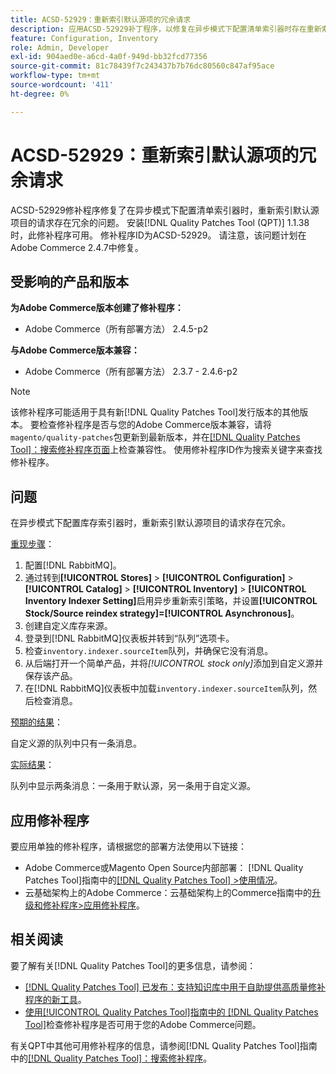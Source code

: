```yaml
---
title: ACSD-52929：重新索引默认源项的冗余请求
description: 应用ACSD-52929补丁程序，以修复在异步模式下配置清单索引器时存在重新索引默认源项目的冗余请求的Adobe Commerce问题。
feature: Configuration, Inventory
role: Admin, Developer
exl-id: 904aed0e-a6cd-4a0f-949d-bb32fcd77356
source-git-commit: 81c78439f7c243437b7b76dc80560c847af95ace
workflow-type: tm+mt
source-wordcount: '411'
ht-degree: 0%

---
```


# ACSD-52929：重新索引默认源项的冗余请求

ACSD-52929修补程序修复了在异步模式下配置清单索引器时，重新索引默认源项目的请求存在冗余的问题。 安装[!DNL Quality Patches Tool (QPT)] 1.1.38时，此修补程序可用。 修补程序ID为ACSD-52929。 请注意，该问题计划在Adobe Commerce 2.4.7中修复。

## 受影响的产品和版本

**为Adobe Commerce版本创建了修补程序：**

* Adobe Commerce（所有部署方法） 2.4.5-p2

**与Adobe Commerce版本兼容：**

* Adobe Commerce（所有部署方法） 2.3.7 - 2.4.6-p2

>[!NOTE]
>
>该修补程序可能适用于具有新[!DNL Quality Patches Tool]发行版本的其他版本。 要检查修补程序是否与您的Adobe Commerce版本兼容，请将`magento/quality-patches`包更新到最新版本，并在[[!DNL Quality Patches Tool]：搜索修补程序页面](https://experienceleague.adobe.com/tools/commerce-quality-patches/index.html?lang=zh-Hans)上检查兼容性。 使用修补程序ID作为搜索关键字来查找修补程序。

## 问题

在异步模式下配置库存索引器时，重新索引默认源项目的请求存在冗余。

<u>重现步骤</u>：

1. 配置[!DNL RabbitMQ]。
1. 通过转到&#x200B;**[!UICONTROL Stores]** > **[!UICONTROL Configuration]** > **[!UICONTROL Catalog]** > **[!UICONTROL Inventory]** > **[!UICONTROL Inventory Indexer Setting]**&#x200B;启用异步重新索引策略，并设置&#x200B;**[!UICONTROL Stock/Source reindex strategy]=[!UICONTROL Asynchronous]**。
1. 创建自定义库存来源。
1. 登录到[!DNL RabbitMQ]仪表板并转到“队列”选项卡。
1. 检查`inventory.indexer.sourceItem`队列，并确保它没有消息。
1. 从后端打开一个简单产品，并将&#x200B;*[!UICONTROL stock only]*&#x200B;添加到自定义源并保存该产品。
1. 在[!DNL RabbitMQ]仪表板中加载`inventory.indexer.sourceItem`队列，然后检查消息。

<u>预期的结果</u>：

自定义源的队列中只有一条消息。

<u>实际结果</u>：

队列中显示两条消息：一条用于默认源，另一条用于自定义源。

## 应用修补程序

要应用单独的修补程序，请根据您的部署方法使用以下链接：

* Adobe Commerce或Magento Open Source内部部署： [!DNL Quality Patches Tool]指南中的[[!DNL Quality Patches Tool] >使用情况](/help/tools/quality-patches-tool/usage.md)。
* 云基础架构上的Adobe Commerce：云基础架构上的Commerce指南中的[升级和修补程序>应用修补程序](https://experienceleague.adobe.com/docs/commerce-cloud-service/user-guide/develop/upgrade/apply-patches.html?lang=zh-Hans)。

## 相关阅读

要了解有关[!DNL Quality Patches Tool]的更多信息，请参阅：

* [[!DNL Quality Patches Tool] 已发布：支持知识库中用于自助提供高质量修补程序的新工具](https://experienceleague.adobe.com/zh-hans/docs/commerce-knowledge-base/kb/announcements/commerce-announcements/magento-quality-patches-released-new-tool-to-self-serve-quality-patches)。
* [使用[!UICONTROL Quality Patches Tool]指南中的 [!DNL Quality Patches Tool]](/help/tools/quality-patches-tool/patches-available-in-qpt/check-patch-for-magento-issue-with-magento-quality-patches.md)检查修补程序是否可用于您的Adobe Commerce问题。


有关QPT中其他可用修补程序的信息，请参阅[!DNL Quality Patches Tool]指南中的[[!DNL Quality Patches Tool]：搜索修补程序](https://experienceleague.adobe.com/tools/commerce-quality-patches/index.html?lang=zh-Hans)。
